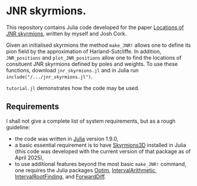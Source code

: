 # JNR skyrmions.
This repository contains Julia code developed for the paper [Locations of JNR skyrmions](), written by myself and Josh Cork. 

Given an initialised skyrmions the method `make_JNR!` allows one to define its pion field by the approximation of Harland-Sutcliffe. In addition, `JNR_positions` and `plot_JNR_positions` allow one to find the locations of consituent JNR skyrmions defined by poles and weights. To use these functions, download `jnr_skyrmions.jl` and in Julia run `include("/.../jnr_skyrmions.jl")`.

`tutorial.jl` demonstrates how the code may be used.

## Requirements
I shall not give a complete list of system requirements, but as a rough guideline:
* the code was written in [Julia](https://www.sagemath.org/) version 1.9.0,
* a basic essential requirement is to have [Skyrmions3D](https://github.com/chrishalcrow/Skyrmions3D.jl) installed in Julia (this code was developed with the current version of that package as of April 2025), 
* to use additional features beyond the most basic `make_JNR!` command, one requires the Julia packages [Optim](https://julianlsolvers.github.io/Optim.jl/stable/), [IntervalArithmetic](https://juliaintervals.github.io/IntervalArithmetic.jl/stable/), [IntervalRootFinding](https://juliaintervals.github.io/IntervalRootFinding.jl/stable/), and [ForwardDiff](https://github.com/JuliaDiff/ForwardDiff.jl).
